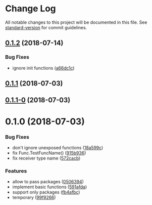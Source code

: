 # Change Log

All notable changes to this project will be documented in this file. See [standard-version](https://github.com/conventional-changelog/standard-version) for commit guidelines.

<a name="0.1.2"></a>
## [0.1.2](https://github.com/suzuki-shunsuke/gria/compare/v0.1.1...v0.1.2) (2018-07-14)


### Bug Fixes

* ignore init functions ([a66dc1c](https://github.com/suzuki-shunsuke/gria/commit/a66dc1c))



<a name="0.1.1"></a>
## [0.1.1](https://github.com/suzuki-shunsuke/gria/compare/v0.1.1-0...v0.1.1) (2018-07-03)



<a name="0.1.1-0"></a>
## [0.1.1-0](https://github.com/suzuki-shunsuke/gria/compare/v0.1.0...v0.1.1-0) (2018-07-03)



<a name="0.1.0"></a>
# 0.1.0 (2018-07-03)


### Bug Fixes

* don't ignore unexposed functions ([18a599c](https://github.com/suzuki-shunsuke/gria/commit/18a599c))
* fix Func.TestFuncName() ([915b936](https://github.com/suzuki-shunsuke/gria/commit/915b936))
* fix receiver type name ([572cacb](https://github.com/suzuki-shunsuke/gria/commit/572cacb))


### Features

* allow to pass packages ([0506394](https://github.com/suzuki-shunsuke/gria/commit/0506394))
* implement basic functions ([591afda](https://github.com/suzuki-shunsuke/gria/commit/591afda))
* support only packages ([fb4afbc](https://github.com/suzuki-shunsuke/gria/commit/fb4afbc))
* temporary ([99f9266](https://github.com/suzuki-shunsuke/gria/commit/99f9266))
